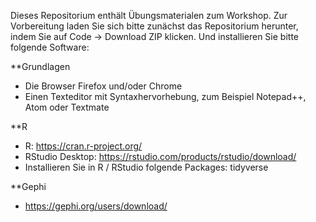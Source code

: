Dieses Repositorium enthält Übungsmaterialen zum Workshop. Zur Vorbereitung laden Sie sich bitte zunächst das Repositorium herunter, indem Sie auf Code -> Download ZIP klicken. Und installieren Sie bitte folgende Software:

**Grundlagen
- Die Browser Firefox und/oder Chrome
- Einen Texteditor mit Syntaxhervorhebung, zum Beispiel Notepad++, Atom oder Textmate

**R
- R: https://cran.r-project.org/
- RStudio Desktop: https://rstudio.com/products/rstudio/download/
- Installieren Sie in R / RStudio folgende Packages: tidyverse

**Gephi 
- https://gephi.org/users/download/
